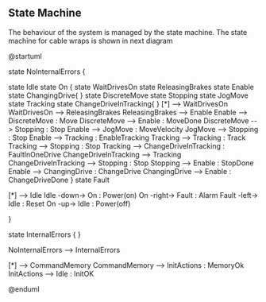 ## State Machine
The behaviour of the system is managed by the state machine. The state machine for cable wraps is shown in next diagram

@startuml


state NoInternalErrors {
  
  state Idle
  state On {
    state WaitDrivesOn
    state ReleasingBrakes
    state Enable
    state ChangingDrive{
    }
    state DiscreteMove
    state Stopping
    state JogMove
    state Tracking
    state ChangeDriveInTracking{
    }
    [*] --> WaitDrivesOn
    WaitDrivesOn --> ReleasingBrakes
    ReleasingBrakes --> Enable
    Enable --> DiscreteMove : Move
    DiscreteMove --> Enable : MoveDone
    DiscreteMove --> Stopping : Stop
    Enable --> JogMove : MoveVelocity
    JogMove --> Stopping : Stop
    Enable --> Tracking : EnableTracking
    Tracking --> Tracking : Track
    Tracking --> Stopping : Stop
    Tracking --> ChangeDriveInTracking : FaultInOneDrive
    ChangeDriveInTracking --> Tracking
    ChangeDriveInTracking --> Stopping : Stop
    Stopping --> Enable : StopDone
    Enable --> ChangingDrive : ChangeDrive
    ChangingDrive --> Enable : ChangeDriveDone
  }
  state Fault
  
  [*] --> Idle
  Idle -down-> On : Power(on)
  On -right-> Fault : Alarm
  Fault -left-> Idle : Reset
  On -up-> Idle : Power(off)

}

state InternalErrors {
}

NoInternalErrors --> InternalErrors 

[*] --> CommandMemory
CommandMemory --> InitActions : MemoryOk
InitActions --> Idle : InitOK

@enduml